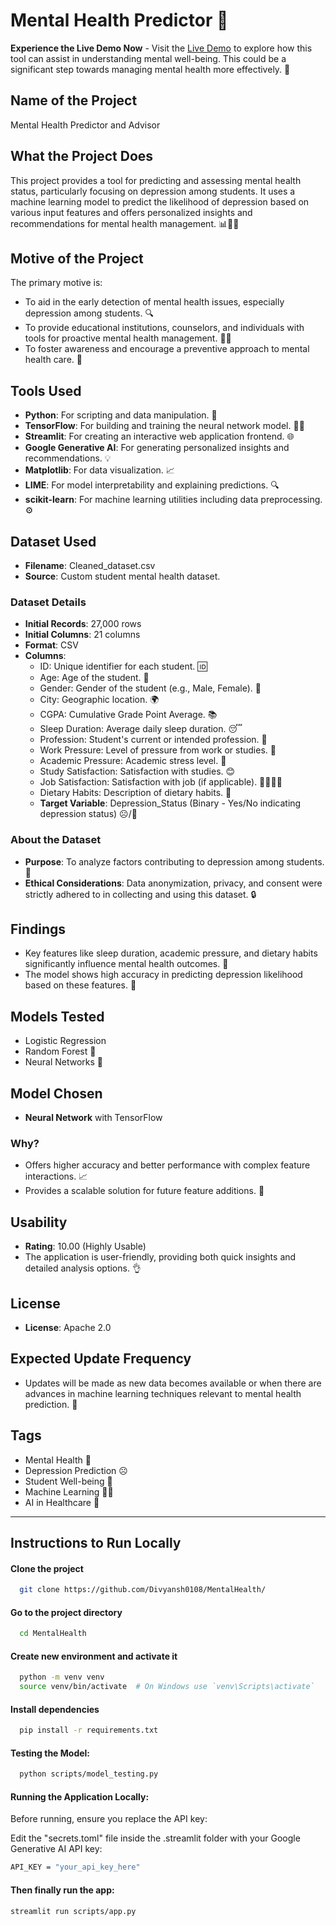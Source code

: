 # Mental Health Predictor 🧠

**Experience the Live Demo Now** - Visit the [Live Demo](https://mentalhealth-01.streamlit.app/) to explore how this tool can assist in understanding mental well-being. This could be a significant step towards managing mental health more effectively. 🌟

## Name of the Project
Mental Health Predictor and Advisor

## What the Project Does
This project provides a tool for predicting and assessing mental health status, particularly focusing on depression among students. It uses a machine learning model to predict the likelihood of depression based on various input features and offers personalized insights and recommendations for mental health management. 📊🧘‍♀️

## Motive of the Project
The primary motive is:
- To aid in the early detection of mental health issues, especially depression among students. 🔍
- To provide educational institutions, counselors, and individuals with tools for proactive mental health management. 🏫🤝
- To foster awareness and encourage a preventive approach to mental health care. 🌱

## Tools Used
- **Python**: For scripting and data manipulation. 🐍
- **TensorFlow**: For building and training the neural network model. 🧑‍💻
- **Streamlit**: For creating an interactive web application frontend. 🌐
- **Google Generative AI**: For generating personalized insights and recommendations. 💡
- **Matplotlib**: For data visualization. 📈
- **LIME**: For model interpretability and explaining predictions. 🔍
- **scikit-learn**: For machine learning utilities including data preprocessing. ⚙️

## Dataset Used
- **Filename**: Cleaned_dataset.csv
- **Source**: Custom student mental health dataset.

### Dataset Details
- **Initial Records**: 27,000 rows
- **Initial Columns**: 21 columns
- **Format**: CSV
- **Columns**: 
  - ID: Unique identifier for each student. 🆔
  - Age: Age of the student. 📅
  - Gender: Gender of the student (e.g., Male, Female). 🚻
  - City: Geographic location. 🌍
  - CGPA: Cumulative Grade Point Average. 📚
  - Sleep Duration: Average daily sleep duration. 😴
  - Profession: Student's current or intended profession. 👤
  - Work Pressure: Level of pressure from work or studies. 💼
  - Academic Pressure: Academic stress level. 📖
  - Study Satisfaction: Satisfaction with studies. 😊
  - Job Satisfaction: Satisfaction with job (if applicable). 👨‍💼👩‍💼
  - Dietary Habits: Description of dietary habits. 🍎
  - **Target Variable**: Depression_Status (Binary - Yes/No indicating depression status) ☹️/🙂

### About the Dataset
- **Purpose**: To analyze factors contributing to depression among students. 🔬
- **Ethical Considerations**: Data anonymization, privacy, and consent were strictly adhered to in collecting and using this dataset. 🔒

## Findings
- Key features like sleep duration, academic pressure, and dietary habits significantly influence mental health outcomes. 🌟
- The model shows high accuracy in predicting depression likelihood based on these features. 🎯

## Models Tested
- Logistic Regression
- Random Forest 🌳
- Neural Networks 🧠

## Model Chosen
- **Neural Network** with TensorFlow

### Why?
- Offers higher accuracy and better performance with complex feature interactions. 📈
- Provides a scalable solution for future feature additions. 🔧

## Usability
- **Rating**: 10.00 (Highly Usable)
- The application is user-friendly, providing both quick insights and detailed analysis options. 👌

## License
- **License**: Apache 2.0

## Expected Update Frequency
- Updates will be made as new data becomes available or when there are advances in machine learning techniques relevant to mental health prediction. 🔄

## Tags
- Mental Health 🧠
- Depression Prediction ☹️
- Student Well-being 🌱
- Machine Learning 🧑‍💻
- AI in Healthcare 🏥

---

## Instructions to Run Locally

#### Clone the project
```bash
  git clone https://github.com/Divyansh0108/MentalHealth/
```

#### Go to the project directory 

```bash
  cd MentalHealth
```

#### Create new environment and activate it

```bash
  python -m venv venv
  source venv/bin/activate  # On Windows use `venv\Scripts\activate`
```

#### Install dependencies

```bash
  pip install -r requirements.txt
```

#### Testing the Model:

```bash
  python scripts/model_testing.py
```

#### Running the Application Locally:

Before running, ensure you replace the API key:

Edit the "secrets.toml" file inside the .streamlit folder with your Google Generative AI API key:

```bash
API_KEY = "your_api_key_here"
```

#### Then finally run the app:

```bash
streamlit run scripts/app.py
```
